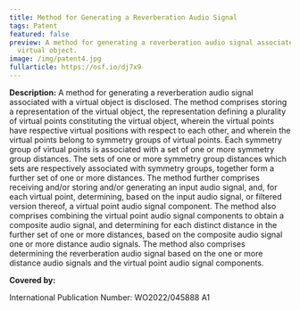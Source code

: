 ```yaml
---
title: Method for Generating a Reverberation Audio Signal
tags: Patent
featured: false
preview: A method for generating a reverberation audio signal associated with a
  virtual object.
image: /img/patent4.jpg
fullarticle: https://osf.io/dj7x9
---
```

**Description:** A method for generating a reverberation audio signal associated with a virtual object is disclosed. The method comprises storing a representation of the virtual object, the representation defining a plurality of virtual points constituting the virtual object, wherein the virtual points have respective virtual positions with respect to each other, and wherein the virtual points belong to symmetry groups of virtual points. Each symmetry group of virtual points is associated with a set of one or more symmetry group distances. The sets of one or more symmetry group distances which sets are respectively associated with symmetry groups, together form a further set of one or more distances. The method further comprises receiving and/or storing and/or generating an input audio signal, and, for each virtual point, determining, based on the input audio signal, or filtered version thereof, a virtual point audio signal component. The method also comprises combining the virtual point audio signal components to obtain a composite audio signal, and determining for each distinct distance in the further set of one or more distances, based on the composite audio signal one or more distance audio signals. The method also comprises determining the reverberation audio signal based on the one or more distance audio signals and the virtual point audio signal components.

**Covered by:**

International Publication Number: WO2022/045888 A1
